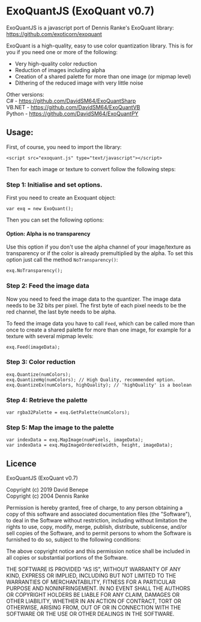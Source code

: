 # ExoQuantJS (ExoQuant v0.7)

ExoQuantJS is a javascript port of Dennis Ranke's ExoQuant library: https://github.com/exoticorn/exoquant

ExoQuant is a high-quality, easy to use color quantization library. This is for you if you need one or more of the following:

* Very high-quality color reduction
* Reduction of images including alpha
* Creation of a shared palette for more than one image (or mipmap level)
* Dithering of the reduced image with very little noise

Other versions:\
C# - https://github.com/DavidSM64/ExoQuantSharp \
VB.NET - https://github.com/DavidSM64/ExoQuantVB \
Python - https://github.com/DavidSM64/ExoQuantPY

## Usage:

First, of course, you need to import the library:

    <script src="exoquant.js" type="text/javascript"></script>

Then for each image or texture to convert follow the following steps:

### Step 1: Initialise and set options.

First you need to create an Exoquant object:

    var exq = new ExoQuant();

Then you can set the following options:

#### Option: Alpha is no transparency

Use this option if you don't use the alpha channel of your image/texture as transparency or if the color is already premultiplied by the alpha. To set this option just call the method `NoTransparency()`:

    exq.NoTransparency();

### Step 2: Feed the image data

Now you need to feed the image data to the quantizer. The image data needs to be 32 bits per pixel. The first byte of each pixel needs to be the red channel, the last byte needs to be alpha.

To feed the image data you have to call `Feed`, which can be called more than once to create a shared palette for more than one image, for example for a texture with several mipmap levels:

    exq.Feed(imageData);

### Step 3: Color reduction

    exq.Quantize(numColors);
    exq.QuantizeHq(numColors); // High Quality, recommended option.
    exq.QuantizeEx(numColors, highQuality); // 'highQuality' is a boolean

### Step 4: Retrieve the palette

    var rgba32Palette = exq.GetPalette(numColors);

### Step 5: Map the image to the palette

    var indexData = exq.MapImage(numPixels, imageData);
    var indexData = exq.MapImageOrdered(width, height, imageData);

## Licence

ExoQuantJS (ExoQuant v0.7)

Copyright (c) 2019 David Benepe\
Copyright (c) 2004 Dennis Ranke

Permission is hereby granted, free of charge, to any person obtaining a copy of
this software and associated documentation files (the "Software"), to deal in
the Software without restriction, including without limitation the rights to
use, copy, modify, merge, publish, distribute, sublicense, and/or sell copies
of the Software, and to permit persons to whom the Software is furnished to do
so, subject to the following conditions:

The above copyright notice and this permission notice shall be included in all
copies or substantial portions of the Software.

THE SOFTWARE IS PROVIDED "AS IS", WITHOUT WARRANTY OF ANY KIND, EXPRESS OR
IMPLIED, INCLUDING BUT NOT LIMITED TO THE WARRANTIES OF MERCHANTABILITY,
FITNESS FOR A PARTICULAR PURPOSE AND NONINFRINGEMENT. IN NO EVENT SHALL THE
AUTHORS OR COPYRIGHT HOLDERS BE LIABLE FOR ANY CLAIM, DAMAGES OR OTHER
LIABILITY, WHETHER IN AN ACTION OF CONTRACT, TORT OR OTHERWISE, ARISING FROM,
OUT OF OR IN CONNECTION WITH THE SOFTWARE OR THE USE OR OTHER DEALINGS IN THE
SOFTWARE.
